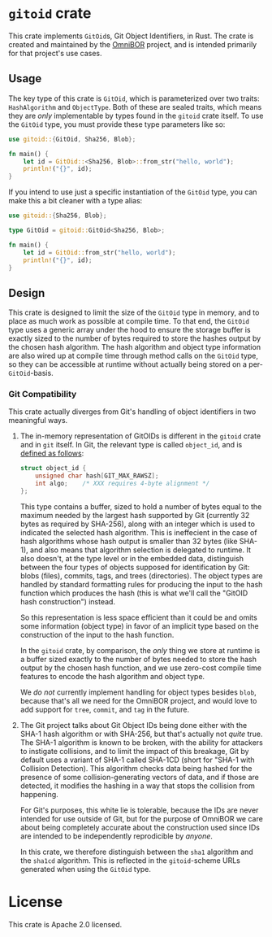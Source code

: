 
# `gitoid` crate

This crate implements `GitOid`s, Git Object Identifiers, in Rust. The crate
is created and maintained by the [OmniBOR] project, and is intended primarily
for that project's use cases.

## Usage

The key type of this crate is `GitOid`, which is parameterized over two traits:
`HashAlgorithm` and `ObjectType`. Both of these are sealed traits, which means
they are _only_ implementable by types found in the `gitoid` crate itself. To
use the `GitOid` type, you must provide these type parameters like so:

```rust
use gitoid::{GitOid, Sha256, Blob};

fn main() {
    let id = GitOid::<Sha256, Blob>::from_str("hello, world");
    println!("{}", id);
}
```

If you intend to use just a specific instantiation of the `GitOid` type, you
can make this a bit cleaner with a type alias:

```rust
use gitoid::{Sha256, Blob};

type GitOid = gitoid::GitOid<Sha256, Blob>;

fn main() {
    let id = GitOid::from_str("hello, world");
    println!("{}", id);
}
```

## Design

This crate is designed to limit the size of the `GitOid` type in memory, and to
place as much work as possible at compile time. To that end, the `GitOid` type
uses a generic array under the hood to ensure the storage buffer is exactly sized
to the number of bytes required to store the hashes output by the chosen hash
algorithm. The hash algorithm and object type information are also wired up at
compile time through method calls on the `GitOid` type, so they can be accessible
at runtime without actually being stored on a per-`GitOid`-basis.

### Git Compatibility

This crate actually diverges from Git's handling of object identifiers in two
meaningful ways.

1. The in-memory representation of GitOIDs is different in the `gitoid` crate
   and in `git` itself. In Git, the relevant type is called `object_id`, and
   is [defined as follows][git_object_id]:

   ```c
   struct object_id {
       unsigned char hash[GIT_MAX_RAWSZ];
       int algo;	/* XXX requires 4-byte alignment */
   };
   ```

   This type contains a buffer, sized to hold a number of bytes equal to the
   maximum needed by the largest hash supported by Git (currently 32 bytes
   as required by SHA-256), along with an integer which is used to indicated
   the selected hash algorithm. This is ineffecient in the case of hash
   algorithms whose hash output is smaller than 32 bytes (like SHA-1), and
   also means that algorithm selection is delegated to runtime. It also
   doesn't, at the type level or in the embedded data, distinguish between
   the four types of objects supposed for identification by Git: blobs
   (files), commits, tags, and trees (directories). The object types are
   handled by standard formatting rules for producing the input to the hash
   function which produces the hash (this is what we'll call the "GitOID
   hash construction") instead.

   So this representation is less space efficient than it could be and omits
   some information (object type) in favor of an implicit type based on
   the construction of the input to the hash function.

   In the `gitoid` crate, by comparison, the _only_ thing we store at
   runtime is a buffer sized exactly to the number of bytes needed to store
   the hash output by the chosen hash function, and we use zero-cost compile
   time features to encode the hash algorithm and object type.

   We _do not_ currently implement handling for object types besides `blob`,
   because that's all we need for the OmniBOR project, and would love to
   add support for `tree`, `commit`, and `tag` in the future.
2. The Git project talks about Git Object IDs being done either with the
   SHA-1 hash algorithm or with SHA-256, but that's actually not _quite_
   true. The SHA-1 algorithm is known to be broken, with the ability for
   attackers to instigate collisions, and to limit the impact of this
   breakage, Git by default uses a variant of SHA-1 called SHA-1CD (short
   for "SHA-1 with Collision Detection). This algorithm checks data being
   hashed for the presence of some collision-generating vectors of data, and
   if those are detected, it modifies the hashing in a way that stops the
   collision from happening.

   For Git's purposes, this white lie is tolerable, because the IDs are never
   intended for use outside of Git, but for the purpose of OmniBOR we care
   about being completely accurate about the construction used since IDs are
   intended to be independently reprodicible by _anyone_.

   In this crate, we therefore distinguish between the `sha1` algorithm and
   the `sha1cd` algorithm. This is reflected in the `gitoid`-scheme URLs
   generated when using the `GitOid` type.

# License

This crate is Apache 2.0 licensed.


[OmniBOR]: https://omnibor.io
[git_object_id]: https://github.com/git/git/blob/f41f85c9ec8d4d46de0fd5fded88db94d3ec8c11/hash-ll.h#L133-L136
